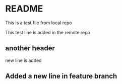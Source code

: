 # README

This is a test file from local repo

This test line is added in the remote repo

## another header 
new line is added 

## Added a new line in feature branch 